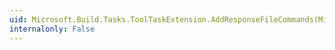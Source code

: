 ```yaml
---
uid: Microsoft.Build.Tasks.ToolTaskExtension.AddResponseFileCommands(Microsoft.Build.Tasks.CommandLineBuilderExtension)
internalonly: False
---
```


